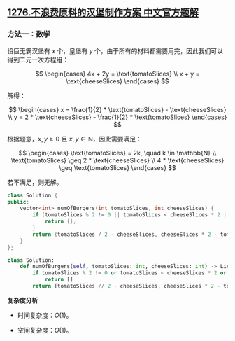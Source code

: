 ## [1276.不浪费原料的汉堡制作方案 中文官方题解](https://leetcode.cn/problems/number-of-burgers-with-no-waste-of-ingredients/solutions/100000/bu-lang-fei-yuan-liao-de-yi-bao-zhi-zuo-fang-an-2)

### 方法一：数学

设巨无霸汉堡有 $x$ 个，皇堡有 $y$ 个，由于所有的材料都需要用完，因此我们可以得到二元一次方程组：

$$
\begin{cases}
4x + 2y = \text{tomatoSlices} \\
x + y = \text{cheeseSlices}
\end{cases}
$$

解得：

$$
\begin{cases}
x = \frac{1}{2} * \text{tomatoSlices} - \text{cheeseSlices} \\
y = 2 * \text{cheeseSlices} - \frac{1}{2} * \text{tomatoSlices}
\end{cases}
$$

根据题意，$x, y \geq 0$ 且 $x, y \in \mathbb{N}$，因此需要满足：

$$
\begin{cases}
\text{tomatoSlices} = 2k, \quad k \in \mathbb{N} \\
\text{tomatoSlices} \geq 2 * \text{cheeseSlices} \\
4 * \text{cheeseSlices} \geq \text{tomatoSlices}
\end{cases}
$$

若不满足，则无解。

```C++ [sol1]
class Solution {
public:
    vector<int> numOfBurgers(int tomatoSlices, int cheeseSlices) {
        if (tomatoSlices % 2 != 0 || tomatoSlices < cheeseSlices * 2 || cheeseSlices * 4 < tomatoSlices) {
            return {};
        }
        return {tomatoSlices / 2 - cheeseSlices, cheeseSlices * 2 - tomatoSlices / 2};
    }
};
```

```Python [sol1]
class Solution:
    def numOfBurgers(self, tomatoSlices: int, cheeseSlices: int) -> List[int]:
        if tomatoSlices % 2 != 0 or tomatoSlices < cheeseSlices * 2 or cheeseSlices * 4 < tomatoSlices:
            return []
        return [tomatoSlices // 2 - cheeseSlices, cheeseSlices * 2 - tomatoSlices // 2]
```

**复杂度分析**

- 时间复杂度：$O(1)$。

- 空间复杂度：$O(1)$。